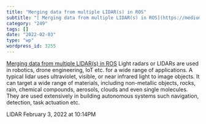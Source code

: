 ```yaml
---
title: "Merging data from multiple LIDAR(s) in ROS"
subtitle: "[ Merging data from multiple LIDAR(s) in ROS](https://medium.com/@amritgupta1999/merging-data-from-m..."
category: "249"
tags: []
date: "2022-02-03"
type: "wp"
wordpress_id: 3255
---
```

[ Merging data from multiple LIDAR(s) in ROS](https://medium.com/@amritgupta1999/merging-data-from-multiple-lidar-s-in-ros-e890fb60cbbf)
 Light radars or LIDARs are used in robotics, drone engineering, IoT etc. for a wide range of applications. A typical lidar uses ultraviolet, visible, or near infrared light to image objects. It can target a wide range of materials, including non-metallic objects, rocks, rain, chemical compounds, aerosols, clouds and even single molecules. They are used extensively in building autonomous systems such navigation, detection, task actuation etc.

LIDAR
February 3, 2022 at 10:14PM
